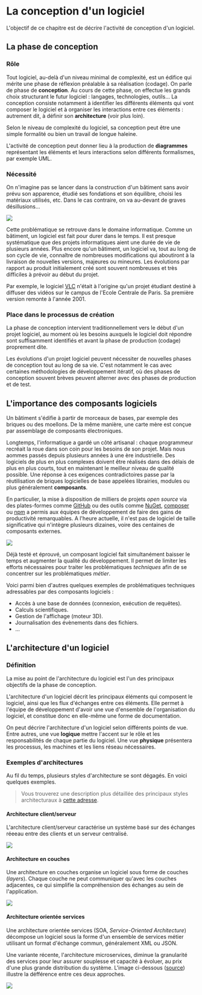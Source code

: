 # La conception d'un logiciel

L'objectif de ce chapitre est de décrire l'activité de conception d'un logiciel.

## La phase de conception

### Rôle

Tout logiciel, au-delà d'un niveau minimal de complexité, est un édifice qui mérite une phase de réflexion préalable à sa réalisation (codage). On parle de phase de **conception**. Au cours de cette phase, on effectue les grands choix structurant le futur logiciel : langages, technologies, outils... La conception consiste notamment à identifier les différents éléments qui vont composer le logiciel et à organiser les interactions entre ces éléments : autrement dit, à définir son **architecture** (voir plus loin).

Selon le niveau de complexité du logiciel, sa conception peut être une simple formalité ou bien un travail de longue haleine. 

L'activité de conception peut donner lieu à la production de  **diagrammes** représentant les éléments et leurs interactions selon différents formalismes, par exemple UML.

### Nécessité

On n'imagine pas se lancer dans la construction d'un bâtiment sans avoir prévu son apparence, étudié ses fondations et son équilibre, choisi les matériaux utilisés, etc. Dans le cas contraire, on va au-devant de graves désillusions...

![](../images/archi-bat.png)

Cette problématique se retrouve dans le domaine informatique. Comme un bâtiment, un logiciel est fait pour durer dans le temps. Il est presque systématique que des projets informatiques aient une durée de vie de plusieurs années. Plus encore qu'un bâtiment, un logiciel va, tout au long de son cycle de vie, connaître de nombreuses modifications qui aboutiront à la livraison de nouvelles versions, majeures ou mineures. Les évolutions par rapport au produit initialement créé sont souvent nombreuses et très difficiles à prévoir au début du projet.

Par exemple, le logiciel [VLC](http://www.videolan.org/vlc/) n'était à l'origine qu'un projet étudiant destiné à diffuser des vidéos sur le campus de l'Ecole Centrale de Paris. Sa première version remonte à l'année 2001.

### Place dans le processus de création

La phase de conception intervient traditionnellement vers le début d'un projet logiciel, au moment où les besoins auxquels le logiciel doit répondre sont suffisamment identifiés et avant la phase de production (codage) proprement dite.

Les évolutions d'un projet logiciel peuvent nécessiter de nouvelles phases de conception tout au long de sa vie. C'est notamment le cas avec certaines méthodologies de développement itératif, où des phases de conception souvent brèves peuvent alterner avec des phases de production et de test.

## L'importance des composants logiciels

Un bâtiment s'édifie à partir de morceaux de bases, par exemple des briques ou des moellons. De la même manière, une carte mère est conçue par assemblage de composants électroniques.

Longtemps, l'informatique a gardé un côté artisanal : chaque programmeur recréait la roue dans son coin pour les besoins de son projet. Mais nous aommes passés depuis plusieurs années à une ère industrielle. Des logiciels de plus en plus complexes doivent être réalisés dans des délais de plus en plus courts, tout en maintenant le meilleur niveau de qualité possible. Une réponse à ces exigences contradictoires passe par la réutilisation de briques logicielles de base appelées librairies, modules ou plus généralement **composants**. 

En particulier, la mise à disposition de milliers de projets *open source* via des plates-formes comme [GitHub](https://github.com) ou des outils comme [NuGet](https://www.nuget.org/), [composer](https://getcomposer.org/) ou [npm](https://www.npmjs.com/) a permis aux équipes de développement de faire des gains de productivité remarquables. A l'heure actuelle, il n'est pas de logiciel de taille significative qui n'intègre plusieurs dizaines, voire des centaines de composants externes.

![](../images/opensource-wide.png)

Déjà testé et éprouvé, un composant logiciel fait simultanément baisser le temps et augmenter la qualité du développement. Il permet de limiter les efforts nécessaires pour traiter les problématiques *techniques* afin de se concentrer sur les problématiques *métier*.

Voici parmi bien d'autres quelques exemples de problématiques techniques adressables par des composants logiciels :

* Accès à une base de données (connexion, exécution de requêtes).
* Calculs scientifiques.
* Gestion de l'affichage (moteur 3D).
* Journalisation des évènements dans des fichiers.
* ...

## L'architecture d'un logiciel

### Définition

La mise au point de l'architecture du logiciel est l'un des principaux objectifs de la phase de conception.

L'architecture d'un logiciel décrit les principaux éléments qui composent le logiciel, ainsi que les flux d'échanges entre ces éléments. Elle permet à l'équipe de développement d'avoir une vue d'ensemble de l'organisation du logiciel, et constitue donc en elle-même une forme de documentation.

On peut décrire l'architecture d'un logiciel selon différents points de vue. Entre autres, une vue **logique** mettre l'accent sur le rôle et les responsabilités de chaque partie du logiciel. Une vue **physique** présentera les processus, les machines et les liens réseau nécessaires.

### Exemples d'architectures

Au fil du temps, plusieurs styles d'architecture se sont dégagés. En voici quelques exemples. 

> Vous trouverez une description plus détaillée des principaux styles architecturaux à [cette adresse](https://msdn.microsoft.com/en-us/library/ee658117.aspx#ServiceOrientedStyle).

#### Architecture client/serveur

L'architecture client/serveur caractérise un système basé sur des échanges réeeau entre des clients et un serveur centralisé.

![](../images/client-serveur.png)

#### Architecture en couches

Une architecture en couches organise un logiciel sous forme de couches (*layers*). Chaque couche ne peut communiquer qu'avec les couches adjacentes, ce qui simplifie la compréhension des échanges au sein de l'application.

![](../images/layered-architecture.png)

#### Architecture orientée services

Une architecture orientée services (SOA, *Service-Oriented Architecture*) décompose un logiciel sous la forme d'un ensemble de services métier utilisant un format d'échange commun, généralement XML ou JSON. 

Une variante récente, l'architecture microservices, diminue la granularité des services pour leur assurer souplesse et capacité à évoluer, au prix d'une plus grande distribution du système. L'image ci-dessous ([source](http://blog.octo.com/larchitecture-microservices-sans-la-hype-quest-ce-que-cest-a-quoi-ca-sert-est-ce-quil-men-faut/)) illustre la défférence entre ces deux approches.

![](../images/microservices.png)